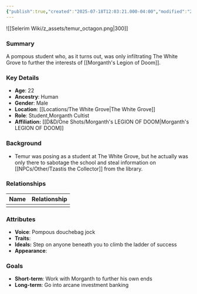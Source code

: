 ```yaml
---
{"publish":true,"created":"2025-07-18T12:03:21.000-04:00","modified":"2025-07-18T12:24:34.617-04:00","published":"2025-07-18T12:24:34.617-04:00","cssclasses":"","Age":"22","Ancestry":"Human","Gender":"Male","Location":["[[The White Grove]]"],"Role":["Student","Morganth Cultist"],"Affiliation":["[[D&D/One Shots/Morganth's LEGION OF DOOM]]"]}
---
```


![[Selerim Wiki/z_assets/temur_octagon.png|300]]
### Summary
A pompous student who, as it turns out, was only infiltrating The White Grove to further the interests of [[Morganth's Legion of Doom]].

### Key Details
- **Age**: 22
- **Ancestry**: Human
- **Gender**: Male
- **Location**: [[Locations/The White Grove\|The White Grove]]
- **Role**: Student,Morganth Cultist
- **Affiliation:** [[D&D/One Shots/Morganth's LEGION OF DOOM\|Morganth's LEGION OF DOOM]]

### Background
- Temur was posing as a student at The White Grove, but he actually was only there to sabotage the school and steal information on [[NPCs/Other/Tzastis the Collector]] from the library.


### Relationships

| Name | Relationship |
| ---- | ------------ |
|      |              |

### Attributes
- **Voice**: Pompous douchebag jock
- **Traits**: 
- **Ideals:** Step on anyone beneath you to climb the ladder of success
- **Appearance**:

### Goals
- **Short-term**: Work with Morganth to further his own ends
- **Long-term**: Go into arcane investment banking


